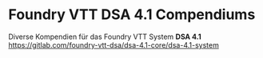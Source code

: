 # Foundry VTT DSA 4.1 Compendiums
Diverse Kompendien für das Foundry VTT System **DSA 4.1**
https://gitlab.com/foundry-vtt-dsa/dsa-4.1-core/dsa-4.1-system
